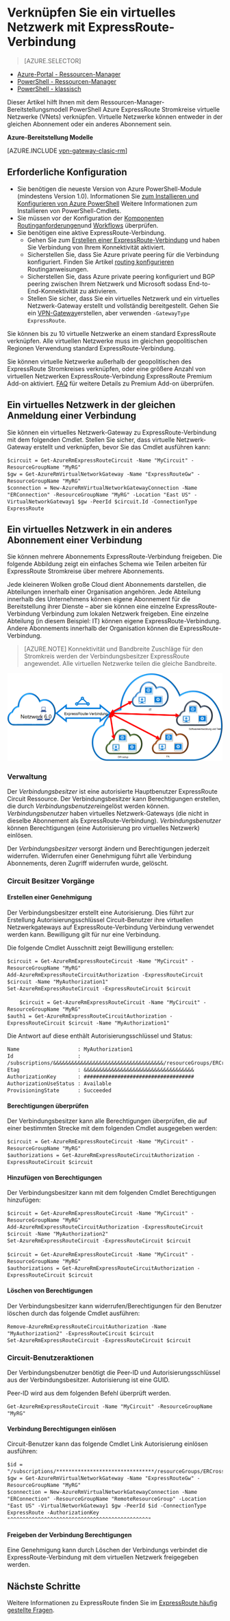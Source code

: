 <properties 
   pageTitle="Verknüpfen Sie ein virtuelles Netzwerk mit ExpressRoute-Verbindung mithilfe von PowerShell | Microsoft Azure"
   description="Dieses Dokument Überblick wie virtuelle Netzwerke (VNets) an ExpressRoute mithilfe der Ressourcen-Manager-Bereitstellungsmodell und PowerShell."
   services="expressroute"
   documentationCenter="na"
   authors="ganesr"
   manager="carmonm"
   editor=""
   tags="azure-resource-manager"/>
<tags 
   ms.service="expressroute"
   ms.devlang="na"
   ms.topic="article"
   ms.tgt_pltfrm="na"
   ms.workload="infrastructure-services"
   ms.date="10/10/2016"
   ms.author="ganesr" />

# <a name="link-a-virtual-network-to-an-expressroute-circuit"></a>Verknüpfen Sie ein virtuelles Netzwerk mit ExpressRoute-Verbindung

> [AZURE.SELECTOR]
- [Azure-Portal - Ressourcen-Manager](expressroute-howto-linkvnet-portal-resource-manager.md)
- [PowerShell - Ressourcen-Manager](expressroute-howto-linkvnet-arm.md)
- [PowerShell - klassisch](expressroute-howto-linkvnet-classic.md)


Dieser Artikel hilft Ihnen mit dem Ressourcen-Manager-Bereitstellungsmodell PowerShell Azure ExpressRoute Stromkreise virtuelle Netzwerke (VNets) verknüpfen. Virtuelle Netzwerke können entweder in der gleichen Abonnement oder ein anderes Abonnement sein.

**Azure-Bereitstellung Modelle**

[AZURE.INCLUDE [vpn-gateway-clasic-rm](../../includes/vpn-gateway-classic-rm-include.md)] 

## <a name="configuration-prerequisites"></a>Erforderliche Konfiguration

- Sie benötigen die neueste Version von Azure PowerShell-Module (mindestens Version 1.0). Informationen Sie [zum Installieren und Konfigurieren von Azure PowerShell](../powershell-install-configure.md) Weitere Informationen zum Installieren von PowerShell-Cmdlets.
- Sie müssen vor der Konfiguration der [Komponenten](expressroute-prerequisites.md) [Routinganforderungen](expressroute-routing.md)und [Workflows](expressroute-workflows.md) überprüfen.
- Sie benötigen eine aktive ExpressRoute-Verbindung. 
    - Gehen Sie zum [Erstellen einer ExpressRoute-Verbindung](expressroute-howto-circuit-arm.md) und haben Sie Verbindung von Ihrem Konnektivität aktiviert. 
    - Sicherstellen Sie, dass Sie Azure private peering für die Verbindung konfiguriert. Finden Sie Artikel [routing konfigurieren](expressroute-howto-routing-arm.md) Routinganweisungen. 
    - Sicherstellen Sie, dass Azure private peering konfiguriert und BGP peering zwischen Ihrem Netzwerk und Microsoft sodass End-to-End-Konnektivität zu aktivieren.
    - Stellen Sie sicher, dass Sie ein virtuelles Netzwerk und ein virtuelles Netzwerk-Gateway erstellt und vollständig bereitgestellt. Gehen Sie ein [VPN-Gateway](../articles/vpn-gateway/vpn-gateway-create-site-to-site-rm-powershell.md)erstellen, aber verwenden `-GatewayType ExpressRoute`.

Sie können bis zu 10 virtuelle Netzwerke an einem standard ExpressRoute verknüpfen. Alle virtuellen Netzwerke muss im gleichen geopolitischen Regionen Verwendung standard ExpressRoute-Verbindung. 

Sie können virtuelle Netzwerke außerhalb der geopolitischen des ExpressRoute Stromkreises verknüpfen, oder eine größere Anzahl von virtuellen Netzwerken ExpressRoute-Verbindung ExpressRoute Premium Add-on aktiviert. [FAQ](expressroute-faqs.md) für weitere Details zu Premium Add-on überprüfen.

## <a name="connect-a-virtual-network-in-the-same-subscription-to-a-circuit"></a>Ein virtuelles Netzwerk in der gleichen Anmeldung einer Verbindung

Sie können ein virtuelles Netzwerk-Gateway zu ExpressRoute-Verbindung mit dem folgenden Cmdlet. Stellen Sie sicher, dass virtuelle Netzwerk-Gateway erstellt und verknüpfen, bevor Sie das Cmdlet ausführen kann:

    $circuit = Get-AzureRmExpressRouteCircuit -Name "MyCircuit" -ResourceGroupName "MyRG"
    $gw = Get-AzureRmVirtualNetworkGateway -Name "ExpressRouteGw" -ResourceGroupName "MyRG"
    $connection = New-AzureRmVirtualNetworkGatewayConnection -Name "ERConnection" -ResourceGroupName "MyRG" -Location "East US" -VirtualNetworkGateway1 $gw -PeerId $circuit.Id -ConnectionType ExpressRoute

## <a name="connect-a-virtual-network-in-a-different-subscription-to-a-circuit"></a>Ein virtuelles Netzwerk in ein anderes Abonnement einer Verbindung

Sie können mehrere Abonnements ExpressRoute-Verbindung freigeben. Die folgende Abbildung zeigt ein einfaches Schema wie Teilen arbeiten für ExpressRoute Stromkreise über mehrere Abonnements.

Jede kleineren Wolken große Cloud dient Abonnements darstellen, die Abteilungen innerhalb einer Organisation angehören. Jede Abteilung innerhalb des Unternehmens können eigene Abonnement für die Bereitstellung ihrer Dienste – aber sie können eine einzelne ExpressRoute-Verbindung Verbindung zum lokalen Netzwerk freigeben. Eine einzelne Abteilung (in diesem Beispiel: IT) können eigene ExpressRoute-Verbindung. Andere Abonnements innerhalb der Organisation können die ExpressRoute-Verbindung.

>[AZURE.NOTE] Konnektivität und Bandbreite Zuschläge für den Stromkreis werden der Verbindungsbesitzer ExpressRoute angewendet. Alle virtuellen Netzwerke teilen die gleiche Bandbreite.

![Cross-Abonnement-Konnektivität](./media/expressroute-howto-linkvnet-classic/cross-subscription.png)

### <a name="administration"></a>Verwaltung

Der *Verbindungsbesitzer* ist eine autorisierte Hauptbenutzer ExpressRoute Circuit Ressource. Der Verbindungsbesitzer kann Berechtigungen erstellen, die durch *Verbindungsbenutzer*eingelöst werden können. *Verbindungsbenutzer* haben virtuelles Netzwerk-Gateways (die nicht in dieselbe Abonnement als ExpressRoute-Verbindung). *Verbindungsbenutzer* können Berechtigungen (eine Autorisierung pro virtuelles Netzwerk) einlösen.

Der *Verbindungsbesitzer* versorgt ändern und Berechtigungen jederzeit widerrufen. Widerrufen einer Genehmigung führt alle Verbindung Abonnements, deren Zugriff widerrufen wurde, gelöscht.

### <a name="circuit-owner-operations"></a>Circuit Besitzer Vorgänge 

#### <a name="creating-an-authorization"></a>Erstellen einer Genehmigung
    
Der Verbindungsbesitzer erstellt eine Autorisierung. Dies führt zur Erstellung Autorisierungsschlüssel Circuit-Benutzer ihre virtuellen Netzwerkgateways auf ExpressRoute-Verbindung Verbindung verwendet werden kann. Bewilligung gilt für nur eine Verbindung.

Die folgende Cmdlet Ausschnitt zeigt Bewilligung erstellen:

    $circuit = Get-AzureRmExpressRouteCircuit -Name "MyCircuit" -ResourceGroupName "MyRG"
    Add-AzureRmExpressRouteCircuitAuthorization -ExpressRouteCircuit $circuit -Name "MyAuthorization1"
    Set-AzureRmExpressRouteCircuit -ExpressRouteCircuit $circuit

        $circuit = Get-AzureRmExpressRouteCircuit -Name "MyCircuit" -ResourceGroupName "MyRG"
    $auth1 = Get-AzureRmExpressRouteCircuitAuthorization -ExpressRouteCircuit $circuit -Name "MyAuthorization1"
        

Die Antwort auf diese enthält Autorisierungsschlüssel und Status:

    Name                   : MyAuthorization1
    Id                     : /subscriptions/&&&&&&&&&&&&&&&&&&&&&&&&&&&&&&&&&&&&/resourceGroups/ERCrossSubTestRG/providers/Microsoft.Network/expressRouteCircuits/CrossSubTest/authorizations/MyAuthorization1
    Etag                   : &&&&&&&&&&&&&&&&&&&&&&&&&&&&&&&&&&&& 
    AuthorizationKey       : ####################################
    AuthorizationUseStatus : Available
    ProvisioningState      : Succeeded

        

#### <a name="reviewing-authorizations"></a>Berechtigungen überprüfen

Der Verbindungsbesitzer kann alle Berechtigungen überprüfen, die auf einer bestimmten Strecke mit dem folgenden Cmdlet ausgegeben werden:

    $circuit = Get-AzureRmExpressRouteCircuit -Name "MyCircuit" -ResourceGroupName "MyRG"
    $authorizations = Get-AzureRmExpressRouteCircuitAuthorization -ExpressRouteCircuit $circuit
    

#### <a name="adding-authorizations"></a>Hinzufügen von Berechtigungen

Der Verbindungsbesitzer kann mit dem folgenden Cmdlet Berechtigungen hinzufügen:

    $circuit = Get-AzureRmExpressRouteCircuit -Name "MyCircuit" -ResourceGroupName "MyRG"
    Add-AzureRmExpressRouteCircuitAuthorization -ExpressRouteCircuit $circuit -Name "MyAuthorization2"
    Set-AzureRmExpressRouteCircuit -ExpressRouteCircuit $circuit
    
    $circuit = Get-AzureRmExpressRouteCircuit -Name "MyCircuit" -ResourceGroupName "MyRG"
    $authorizations = Get-AzureRmExpressRouteCircuitAuthorization -ExpressRouteCircuit $circuit

    
#### <a name="deleting-authorizations"></a>Löschen von Berechtigungen

Der Verbindungsbesitzer kann widerrufen/Berechtigungen für den Benutzer löschen durch das folgende Cmdlet ausführen:

    Remove-AzureRmExpressRouteCircuitAuthorization -Name "MyAuthorization2" -ExpressRouteCircuit $circuit
    Set-AzureRmExpressRouteCircuit -ExpressRouteCircuit $circuit    

### <a name="circuit-user-operations"></a>Circuit-Benutzeraktionen

Der Verbindungsbenutzer benötigt die Peer-ID und Autorisierungsschlüssel aus der Verbindungsbesitzer. Autorisierung ist eine GUID.

Peer-ID wird aus dem folgenden Befehl überprüft werden.

    Get-AzureRmExpressRouteCircuit -Name "MyCircuit" -ResourceGroupName "MyRG"

#### <a name="redeeming-connection-authorizations"></a>Verbindung Berechtigungen einlösen

Circuit-Benutzer kann das folgende Cmdlet Link Autorisierung einlösen ausführen:

    $id = "/subscriptions/********************************/resourceGroups/ERCrossSubTestRG/providers/Microsoft.Network/expressRouteCircuits/MyCircuit"  
    $gw = Get-AzureRmVirtualNetworkGateway -Name "ExpressRouteGw" -ResourceGroupName "MyRG"
    $connection = New-AzureRmVirtualNetworkGatewayConnection -Name "ERConnection" -ResourceGroupName "RemoteResourceGroup" -Location "East US" -VirtualNetworkGateway1 $gw -PeerId $id -ConnectionType ExpressRoute -AuthorizationKey "^^^^^^^^^^^^^^^^^^^^^^^^^^^^^^^^^^^^^^^^^^^^^"

#### <a name="releasing-connection-authorizations"></a>Freigeben der Verbindung Berechtigungen

Eine Genehmigung kann durch Löschen der Verbindungs verbindet die ExpressRoute-Verbindung mit dem virtuellen Netzwerk freigegeben werden.

## <a name="next-steps"></a>Nächste Schritte

Weitere Informationen zu ExpressRoute finden Sie im [ExpressRoute häufig gestellte Fragen](expressroute-faqs.md).
